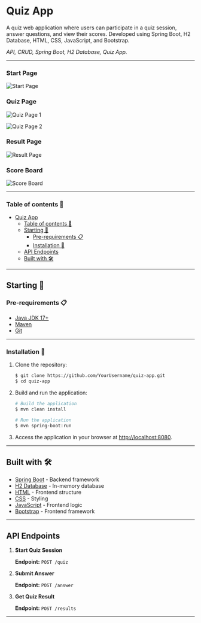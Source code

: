 # Quiz App

A quiz web application where users can participate in a quiz session, answer questions, and view their scores. Developed using Spring Boot, H2 Database, HTML, CSS, JavaScript, and Bootstrap.

*API, CRUD, Spring Boot, H2 Database, Quiz App.*



---

### Start Page

![Start Page](https://raw.githubusercontent.com/DevRezaur/spring-boot-quiz-app/main/screenshots/Start%20Page.PNG)

### Quiz Page

![Quiz Page 1](https://raw.githubusercontent.com/DevRezaur/spring-boot-quiz-app/main/screenshots/Quiz%20Page%201.PNG)

![Quiz Page 2](https://raw.githubusercontent.com/DevRezaur/spring-boot-quiz-app/main/screenshots/Quiz%20Page%202.PNG)

### Result Page

![Result Page](https://raw.githubusercontent.com/DevRezaur/spring-boot-quiz-app/main/screenshots/Result%20Page.PNG)

### Score Board

![Score Board](https://raw.githubusercontent.com/DevRezaur/spring-boot-quiz-app/main/screenshots/Score%20Board.PNG)


---

### Table of contents 📃

- [Quiz App](#quiz-app)
  - [Table of contents 📃](#table-of-contents-)
  - [Starting 🚀](#starting-)
    - [Pre-requirements 📋](#pre-requirements-)
    - [Installation 🔧](#installation-)
  - [API Endpoints](#api-endpoints-)
  - [Built with 🛠️](#built-with-️)

---

## Starting 🚀

### Pre-requirements 📋

* [Java JDK 17+](https://www.oracle.com/java/technologies/javase-jdk17-downloads.html)
* [Maven](https://maven.apache.org/)
* [Git](https://git-scm.com/)

---

### Installation 🔧

1. Clone the repository:

    ```bash
    $ git clone https://github.com/YourUsername/quiz-app.git
    $ cd quiz-app
    ```

2. Build and run the application:

    ```bash
    # Build the application
    $ mvn clean install

    # Run the application
    $ mvn spring-boot:run
    ```

3. Access the application in your browser at [http://localhost:8080](http://localhost:8080).

---

## Built with 🛠️

* [Spring Boot](https://spring.io/projects/spring-boot) - Backend framework  
* [H2 Database](https://www.h2database.com/) - In-memory database  
* [HTML](https://developer.mozilla.org/en-US/docs/Web/HTML) - Frontend structure  
* [CSS](https://developer.mozilla.org/en-US/docs/Web/CSS) - Styling  
* [JavaScript](https://developer.mozilla.org/en-US/docs/Web/JavaScript) - Frontend logic  
* [Bootstrap](https://getbootstrap.com/) - Frontend framework  

---

## API Endpoints
1. **Start Quiz Session**

   **Endpoint:** `POST /quiz`  
   
2. **Submit Answer**

   **Endpoint:** `POST /answer`

    
3. **Get Quiz Result**

   **Endpoint:** `POST /results`
---


   
